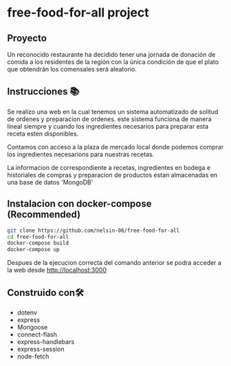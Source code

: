 # free-food-for-all project

## Proyecto

Un reconocido restaurante ha decidido tener una jornada de donación de comida a los residentes de la región con la única condición de que el plato que obtendrán los comensales será aleatorio.

## Instrucciones 📚

Se realizo una web en la cual tenemos un sistema automatizado de solitud de ordenes y preparacion de ordenes. este sistema funciona de manera lineal siempre y cuando
los ingredientes necesarios para preparar esta receta esten disponibles.

Contamos con acceso a la plaza de mercado local donde podemos comprar los ingredientes necesarions para nuestras recetas.

La informacion de correspondiente a recetas, ingredientes en bodega e historiales de compras y preparacion de productos estan almacenadas en una base de datos 'MongoDB'

## Instalacion con docker-compose (Recommended)

```bash
git clone https://github.com/nelsin-06/free-food-for-all
cd free-food-for-all
docker-compose build
docker-compose up
```
Despues de la ejecucion correcta del comando anterior se podra acceder a la web desde <a target="_blank" href="http://localhost:3000">http://localhost:3000</a>

## Construido con🛠️
- dotenv
- express
- Mongoose
- connect-flash
- express-handlebars
- express-session
- node-fetch
